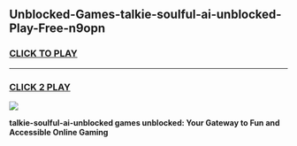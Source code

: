 
## Unblocked-Games-talkie-soulful-ai-unblocked-Play-Free-n9opn
<h3>
<a href="https://premium76.site?title=talkie-soulful-ai-unblocked&ref=21A">CLICK TO PLAY</a></h3>
<hr>

<h3>
<a href="https://premium76.site?title=talkie-soulful-ai-unblocked&ref=21A">CLICK 2 PLAY</a>
  
</h3>

<a href="https://premium76.site?title=talkie-soulful-ai-unblocked&ref=21A"><img src="https://clearcache.store/games.png"></a>


**talkie-soulful-ai-unblocked games unblocked: Your Gateway to Fun and Accessible Online Gaming**

